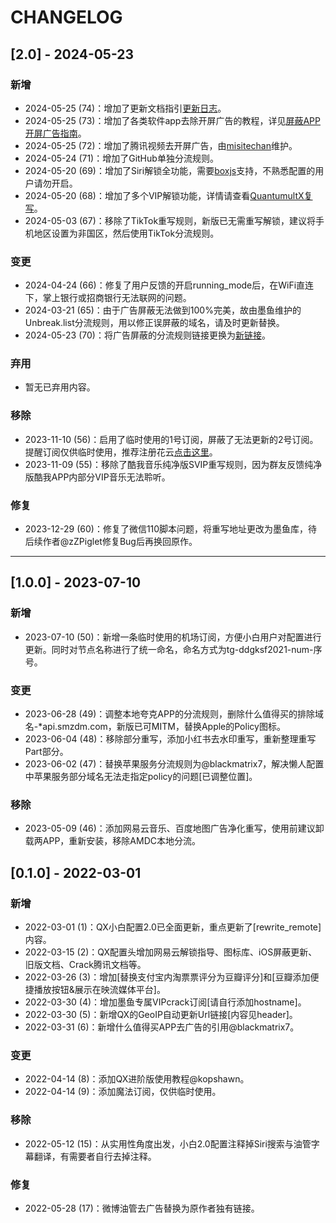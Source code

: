 # CHANGELOG

## [2.0] - 2024-05-23
### 新增
- 2024-05-25 (74)：增加了更新文档指引[更新日志](https://github.com/misitechan/-QuantumultX-/blob/main/historic%20version/README.md)。
- 2024-05-25 (73)：增加了各类软件app去除开屏广告的教程，详见[屏蔽APP开屏广告指南](https://github.com/misitechan/-QuantumultX-/blob/main/tutorial/README.md)。
- 2024-05-25 (72)：增加了腾讯视频去开屏广告，由[misitechan](https://github.com/misitechan/-QuantumultX-)维护。
- 2024-05-24 (71)：增加了GitHub单独分流规则。
- 2024-05-20 (69)：增加了Siri解锁全功能，需要[boxjs](https://boxjs.com)支持，不熟悉配置的用户请勿开启。
- 2024-05-20 (68)：增加了多个VIP解锁功能，详情请查看[QuantumultX复写](https://github.com/misitechan/-QuantumultX-/tree/main?tab=readme-ov-file#3%EF%B8%8F%E2%83%A3quantumultx-%E5%A4%8D%E5%86%99)。
- 2024-05-03 (67)：移除了TikTok重写规则，新版已无需重写解锁，建议将手机地区设置为非国区，然后使用TikTok分流规则。

### 变更
- 2024-04-24 (66)：修复了用户反馈的开启running_mode后，在WiFi直连下，掌上银行或招商银行无法联网的问题。
- 2024-03-21 (65)：由于广告屏蔽无法做到100%完美，故由墨鱼维护的Unbreak.list分流规则，用以修正误屏蔽的域名，请及时更新替换。
- 2024-05-23 (70)：将广告屏蔽的分流规则链接更换为[新链接](https://raw.githubusercontent.com/misitechan/-QuantumultX-/main/rewrite-gather/ad%20guard/adblock.conf)。

### 弃用
- 暂无已弃用内容。

### 移除
- 2023-11-10 (56)：启用了临时使用的1号订阅，屏蔽了无法更新的2号订阅。提醒订阅仅供临时使用，推荐注册花云[点击这里](https://shrtm.nu/gCi)。
- 2023-11-09 (55)：移除了酷我音乐纯净版SVIP重写规则，因为群友反馈纯净版酷我APP内部分VIP音乐无法聆听。

### 修复
- 2023-12-29 (60)：修复了微信110脚本问题，将重写地址更改为墨鱼库，待后续作者@zZPiglet修复Bug后再换回原作。

---

## [1.0.0] - 2023-07-10
### 新增
- 2023-07-10 (50)：新增一条临时使用的机场订阅，方便小白用户对配置进行更新。同时对节点名称进行了统一命名，命名方式为tg-ddgksf2021-num-序号。

### 变更
- 2023-06-28 (49)：调整本地夸克APP的分流规则，删除什么值得买的排除域名-*api.smzdm.com，新版已可MITM，替换Apple的Policy图标。
- 2023-06-04 (48)：移除部分重写，添加小红书去水印重写，重新整理重写Part部分。
- 2023-06-02 (47)：替换苹果服务分流规则为@blackmatrix7，解决懒人配置中苹果服务部分域名无法走指定policy的问题[已调整位置]。

### 移除
- 2023-05-09 (46)：添加网易云音乐、百度地图广告净化重写，使用前建议卸载两APP，重新安装，移除AMDC本地分流。

## [0.1.0] - 2022-03-01
### 新增
- 2022-03-01 (1)：QX小白配置2.0已全面更新，重点更新了[rewrite_remote]内容。
- 2022-03-15 (2)：QX配置头增加网易云解锁指导、图标库、iOS屏蔽更新、旧版文档、Crack腾讯文档等。
- 2022-03-26 (3)：增加[替换支付宝内淘票票评分为豆瓣评分]和[豆瓣添加便捷播放按钮&展示在映流媒体平台]。
- 2022-03-30 (4)：增加墨鱼专属VIPcrack订阅[请自行添加hostname]。
- 2022-03-30 (5)：新增QX的GeoIP自动更新Url链接[内容见header]。
- 2022-03-31 (6)：新增什么值得买APP去广告的引用@blackmatrix7。

### 变更
- 2022-04-14 (8)：添加QX进阶版使用教程@kopshawn。
- 2022-04-14 (9)：添加魔法订阅，仅供临时使用。

### 移除
- 2022-05-12 (15)：从实用性角度出发，小白2.0配置注释掉Siri搜索与油管字幕翻译，有需要者自行去掉注释。

### 修复
- 2022-05-28 (17)：微博油管去广告替换为原作者独有链接。
